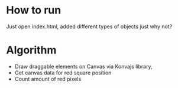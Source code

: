# How to run
Just open index.html, added different types of objects just why not?

# Algorithm
- Draw draggable elements on Canvas via Konvajs library, 
- Get canvas data for red square position
- Count amount of red pixels